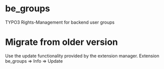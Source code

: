 be_groups
=========

TYPO3 Rights-Management for backend user groups

Migrate from older version
==========
Use the update functionality provided by the extension manager.
	Extension be_groups => Info => Update